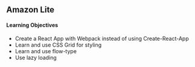 ## Amazon Lite

#### Learning Objectives

- Create a React App with Webpack instead of using Create-React-App
- Learn and use CSS Grid for styling
- Learn and use flow-type
- Use lazy loading
